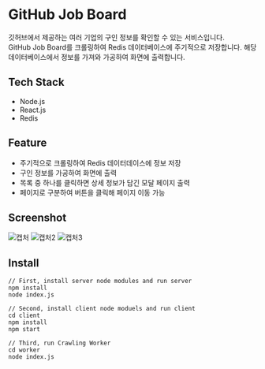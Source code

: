 # GitHub Job Board
깃허브에서 제공하는 여러 기업의 구인 정보를 확인할 수 있는 서비스입니다.  <br>
GitHub Job Board를 크롤링하여 Redis 데이터베이스에 주기적으로 저장합니다. 해당 데이터베이스에서 정보를 가져와 가공하여 화면에 출력합니다. 

## Tech Stack
* Node.js
* React.js
* Redis

## Feature
* 주기적으로 크롤링하여 Redis 데이터데이스에 정보 저장
* 구인 정보를 가공하여 화면에 출력
* 목록 중 하나를 클릭하면 상세 정보가 담긴 모달 페이지 출력
* 페이지로 구분하여 버튼을 클릭해 페이지 이동 가능

## Screenshot
![캡처](https://user-images.githubusercontent.com/10339017/85362797-553d8280-b55a-11ea-907e-dce6de4e8d66.PNG)
![캡처2](https://user-images.githubusercontent.com/10339017/85362729-2a532e80-b55a-11ea-8cae-9e4c74cc6615.PNG)
![캡처3](https://user-images.githubusercontent.com/10339017/85362730-2a532e80-b55a-11ea-9df5-a75e49fdc4b3.PNG)

## Install
```
// First, install server node modules and run server
npm install
node index.js

// Second, install client node moduels and run client
cd client
npm install
npm start

// Third, run Crawling Worker
cd worker
node index.js
```

